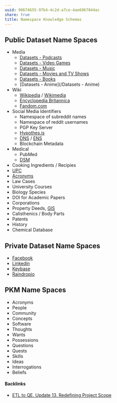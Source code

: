 ```yaml
---
uuid: 98674655-97b4-4c2d-a7ce-4ae6967044ac
share: true
title: Namespace Knowledge Schemas
---
```

## Public Dataset Name Spaces

* Media
	* [Datasets - Podcasts](/bcf15494-4d0b-4c5f-9aeb-47a512915ed6)
	* [Datasets - Video Games](/76fdeb14-6cc3-484f-8607-a6298e4a22c1)
	* [Datasets - Music](/130ed5fa-1246-4768-9457-2d2e2fa4770c)
	* [Datasets - Movies and TV Shows](/d578e995-036b-45be-9fae-ea54d92c8b58)
	* [Datasets - Books](/a1498ef7-79af-4358-8a69-c2e546a1222f)
	* [Datasets - Anime](/Datasets - Anime)
* Wiki
	* [Wikipedia](/44c636c0-d4d5-4f88-8aec-2de807639ff7) / [Wikimedia](/67ab7c46-319c-414c-a634-7f7fe7a63d37)
	* [Encyclopedia Britannica](/42a131ef-607d-445e-9649-ce7cedfa85ff)
	* [Fandom.com](/39f1f2c7-ba86-4f7c-8ea5-27832529f1b3)
* Social Media Identifiers
	* Namespace of subreddit names
	* Namespace of reddit usernames
	* PGP Key Server
	* [Hypothes.is](/dedecb5f-c142-402e-84d4-126b3e6cda9f)
	* [DNS](/6f2b1d6c-3b38-4e05-bf02-69af4d23f098) / [ENS](/354e7428-f69e-42c5-97dd-92bf18521112)
	* Blockchain Metadata
* Medical
	* PubMed
	* [DSM](/b726e1ed-3b47-44ef-9f45-e2c1bda40c09)
* Cooking Ingredients / Recipies
* [UPC](/8031e447-1998-4778-9b63-11e085b3e1ca)
* [Acronyms](/dd44570a-6b71-4628-a63f-def716a3d1eb)
* Law Cases
* University Courses
* Biology Species
* DOI for Academic Papers
* Corporations
* Property Deeds, [GIS](/fb164f5f-a98f-4241-be55-2b0b31e9ca43)
* Calisthenics / Body Parts
* Patents
* History
* Chemical Database
## Private Dataset Name Spaces

* [Facebook](/ffaff3fb-3237-40f8-abba-0b87ed05c16b)
* [Linkedin](/e256abb9-76ce-4856-9697-97ecd9993170)
* [Keybase](/d327da7e-0881-4517-8a8f-c20190efeaa4)
* [Raindropio](/053d3ec8-825f-40bd-b187-926273159b09)
## PKM Name Spaces

* Acronyms
* People
* Community
* Concepts
* Software
* Thoughts
* Wants
* Possessions
* Questions
* Quests
* Skills
* Ideas
* Interrogations
* Beliefs

#### Backlinks

* [ETL to QE, Update 13, Redefining Project Scope](/0857e406-5e14-4b45-9e8c-3ae712a2f00a)